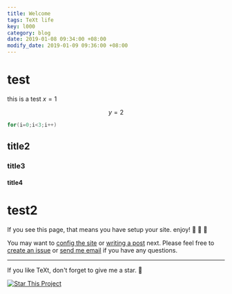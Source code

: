 ```yaml
---
title: Welcome
tags: TeXt life
key: l000
category: blog
date: 2019-01-08 09:34:00 +08:00
modify_date: 2019-01-09 09:36:00 +08:00
---
```


# test

this is a test $x=1$

$$y=2$$

```C++
for(i=0;i<3;i++)
```

## title2

### title3

#### title4

# test2
 
If you see this page, that means you have setup your site. enjoy! :ghost: :ghost: :ghost:

You may want to [config the site](https://tianqi.name/jekyll-TeXt-theme/docs/en/configuration) or [writing a post](https://tianqi.name/jekyll-TeXt-theme/docs/en/writing-posts) next. Please feel free to [create an issue](https://github.com/kitian616/jekyll-TeXt-theme/issues) or [send me email](mailto:kitian616@outlook.com) if you have any questions.

<!--more-->

---

If you like TeXt, don't forget to give me a star. :star2:

[![Star This Project](https://img.shields.io/github/stars/kitian616/jekyll-TeXt-theme.svg?label=Stars&style=social)](https://github.com/kitian616/jekyll-TeXt-theme/)